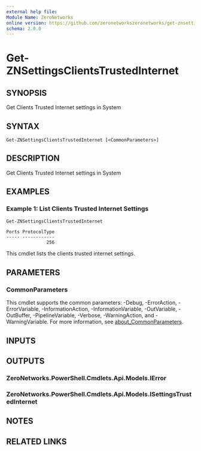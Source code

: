 ```yaml
---
external help file:
Module Name: ZeroNetworks
online version: https://github.com/zeronetworkszeronetworks/get-znsettingsclientstrustedinternet
schema: 2.0.0
---
```


# Get-ZNSettingsClientsTrustedInternet

## SYNOPSIS
Get Clients Trusted Internet settings in System

## SYNTAX

```
Get-ZNSettingsClientsTrustedInternet [<CommonParameters>]
```

## DESCRIPTION
Get Clients Trusted Internet settings in System

## EXAMPLES

### Example 1: List Clients Trusted Internet Settings
```powershell
Get-ZNSettingsClientsTrustedInternet
```

```output
Ports ProtocolType
----- ------------
               256
```

This cmdlet lists the clients trusted internet settings.

## PARAMETERS

### CommonParameters
This cmdlet supports the common parameters: -Debug, -ErrorAction, -ErrorVariable, -InformationAction, -InformationVariable, -OutVariable, -OutBuffer, -PipelineVariable, -Verbose, -WarningAction, and -WarningVariable. For more information, see [about_CommonParameters](http://go.microsoft.com/fwlink/?LinkID=113216).

## INPUTS

## OUTPUTS

### ZeroNetworks.PowerShell.Cmdlets.Api.Models.IError

### ZeroNetworks.PowerShell.Cmdlets.Api.Models.ISettingsTrustedInternet

## NOTES

## RELATED LINKS

